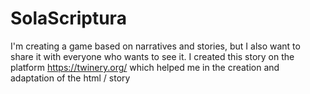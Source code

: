 # SolaScriptura
I'm creating a game based on narratives and stories, but I also want to share it with everyone who wants to see it. I created this story on the platform https://twinery.org/ which helped me in the creation and adaptation of the html / story
